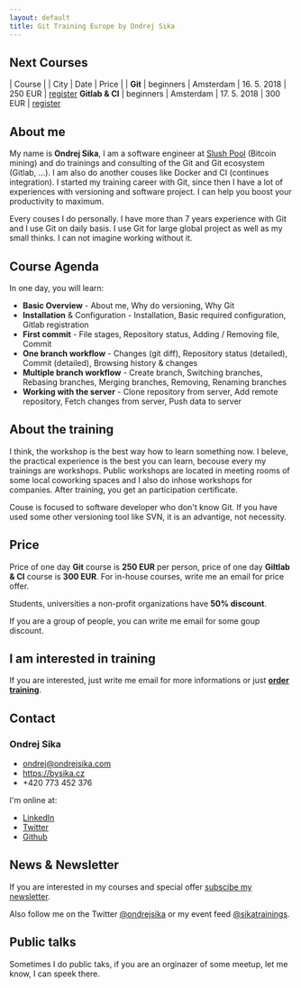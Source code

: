 ```yaml
---
layout: default
title: Git Training Europe by Ondrej Sika
---
```


## Next Courses

| Course | | City | Date | Price | |
__Git__ | beginners | Amsterdam | 16. 5. 2018 | 250 EUR | [register](/registration.html)
__Gitlab & CI__ | beginners | Amsterdam | 17. 5. 2018 | 300 EUR | [register](/registration.html)


## About me

My name is __Ondrej Sika__, I am a software engineer at [Slush Pool](https://slushpool.com) (Bitcoin mining) and do trainings and consulting of the Git and Git ecosystem (Gitlab, ...). I am also do another couses like Docker and CI (continues integration). I started my training career with Git, since then I have a lot of experiences with versioning and software project. I can help you boost your productivity to maximum.

Every couses I do personally. I have more than 7 years experience with Git and I use Git on daily basis. I use Git for large global project as well as my small thinks. I can not imagine working without it.


## Course Agenda

In one day, you will learn:

- __Basic Overview__ - About me, Why do versioning, Why Git
- __Installation__ & Configuration - Installation, Basic required configuration, Gitlab registration
- __First commit__ - File stages, Repository status, Adding / Removing file, Commit
- __One branch workflow__ - Changes (git diff), Repository status (detailed), Commit (detailed), Browsing history & changes
- __Multiple branch workflow__ - Create branch, Switching branches, Rebasing branches, Merging branches, Removing, Renaming branches
- __Working with the server__ - Clone repository from server, Add remote repository, Fetch changes from server, Push data to server


## About the training

I think, the workshop is the best way how to learn something now. I beleve, the practical experience is the best you can learn, becouse every my trainings are workshops. Public workshops are located in meeting rooms of some local coworking spaces and I also do inhose workshops for companies. After training, you get an participation certificate.

Couse is focused to software developer who don't know Git. If you have used some other versioning tool like SVN, it is an advantige, not necessity.


## Price

Price of one day __Git__ course is  __250 EUR__ per person, price of one day  __Giltlab & CI__ course is __300 EUR__. For in-house courses, write me an email for price offer.

Students, universities a non-profit organizations have  __50% discount__.

If you are a group of people, you can write me email for some goup discount.


## I am interested in training

If you are interested, just write me email for more informations or just [__order training__](/registration.html).



## Contact

### Ondrej Sika

- <ondrej@ondrejsika.com>
- <https://bysika.cz>
- +420 773 452 376

I'm online at:

- [LinkedIn](https://www.linkedin.com/in/ondrejsika)
- [Twitter](https://twitter.com/ondrejsika)
- [Github](https://github.com/ondrejsika)


## News & Newsletter

If you are interested in my courses and special offer [subscibe my newsletter](https://sika.link/newsletter-english).

Also follow me on the Twitter [@ondrejsika](https://twitter.com/ondrejsika) or my event feed [@sikatrainings](https://twitter.com/sikatrainings).


## Public talks

Sometimes I do public taks, if you are an orginazer of some meetup, let me know, I can speek there.


